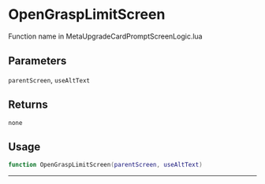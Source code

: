 # OpenGraspLimitScreen
Function name in MetaUpgradeCardPromptScreenLogic.lua
## Parameters
`parentScreen`, `useAltText`
## Returns
`none`
## Usage
```lua
function OpenGraspLimitScreen(parentScreen, useAltText)
```
---
